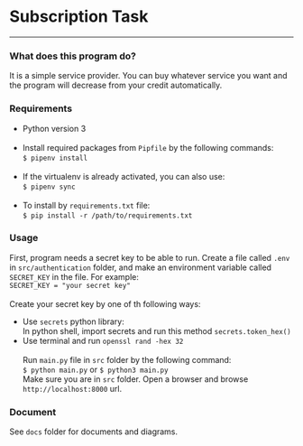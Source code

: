 # Subscription Task

---

### What does this program do?
It is a simple service provider.
You can buy whatever service you want and the program
will decrease from your credit automatically.

### Requirements
- Python version 3<br><br>
- Install required packages from `Pipfile` by the following commands:<br>
`$ pipenv install`<br><br>
- If the virtualenv is already activated, you can also use:<br>
`$ pipenv sync`<br><br>
- To install by `requirements.txt` file:<br>
`$ pip install -r /path/to/requirements.txt`


### Usage
First, program needs a secret key to be able to run. Create a file called `.env` in `src/authentication` folder, 
and make an environment variable called `SECRET_KEY` in the file. For example:<br>
`SECRET_KEY = "your secret key"`<br><br>
Create your secret key by one of th following ways:
- Use `secrets` python library:<br>
    In python shell, import secrets and run this method `secrets.token_hex()`
- Use terminal and run `openssl rand -hex 32`<br><br>
Run `main.py` file in `src` folder by the following command:<br>
`$ python main.py` or `$ python3 main.py`<br>
Make sure you are in `src` folder.
Open a browser and browse `http://localhost:8000` url.

### Document
See `docs` folder for documents and diagrams.